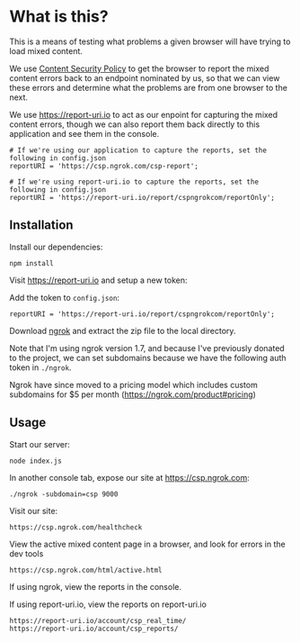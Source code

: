 # What is this?

This is a means of testing what problems a given browser will have trying to load
mixed content.

We use [Content Security Policy](http://www.html5rocks.com/en/tutorials/security/content-security-policy/)
to get the browser to report the mixed content errors back to an endpoint nominated by us,
so that we can view these errors and determine what the problems are from one browser to the next.

We use https://report-uri.io to act as our enpoint for capturing the mixed content errors,
though we can also report them back directly to this application and see them in the console.

    # If we're using our application to capture the reports, set the following in config.json
    reportURI = 'https://csp.ngrok.com/csp-report';

    # If we're using report-uri.io to capture the reports, set the following in config.json
    reportURI = 'https://report-uri.io/report/cspngrokcom/reportOnly';


## Installation

Install our dependencies:

    npm install

Visit https://report-uri.io and setup a new token:

Add the token to `config.json`:

    reportURI = 'https://report-uri.io/report/cspngrokcom/reportOnly';

Download [ngrok](https://ngrok.com/) and extract the zip file to the local directory.

Note that I'm using ngrok version 1.7, and because I've previously donated to the project,
we can set subdomains because we have the following auth token in `./ngrok`.

Ngrok have since moved to a pricing model which includes custom subdomains for $5 per month
(https://ngrok.com/product#pricing)


## Usage

Start our server:

    node index.js

In another console tab, expose our site at https://csp.ngrok.com:

    ./ngrok -subdomain=csp 9000

Visit our site:

    https://csp.ngrok.com/healthcheck

View the active mixed content page in a browser, and look for errors in the dev tools

    https://csp.ngrok.com/html/active.html

If using ngrok, view the reports in the console.

If using report-uri.io, view the reports on report-uri.io

    https://report-uri.io/account/csp_real_time/
    https://report-uri.io/account/csp_reports/
